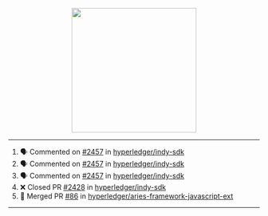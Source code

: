 <p align="center">
<img src="https://user-images.githubusercontent.com/61358536/126118557-75ac74a7-4655-4289-9a8d-e536322b7423.png" height="250" width="250"/>
</p>

---

<!--START_SECTION:activity-->
1. 🗣 Commented on [#2457](https://github.com/hyperledger/indy-sdk/issues/2457) in [hyperledger/indy-sdk](https://github.com/hyperledger/indy-sdk)
2. 🗣 Commented on [#2457](https://github.com/hyperledger/indy-sdk/issues/2457) in [hyperledger/indy-sdk](https://github.com/hyperledger/indy-sdk)
3. 🗣 Commented on [#2457](https://github.com/hyperledger/indy-sdk/issues/2457) in [hyperledger/indy-sdk](https://github.com/hyperledger/indy-sdk)
4. ❌ Closed PR [#2428](https://github.com/hyperledger/indy-sdk/pull/2428) in [hyperledger/indy-sdk](https://github.com/hyperledger/indy-sdk)
5. 🎉 Merged PR [#86](https://github.com/hyperledger/aries-framework-javascript-ext/pull/86) in [hyperledger/aries-framework-javascript-ext](https://github.com/hyperledger/aries-framework-javascript-ext)
<!--END_SECTION:activity-->

---
